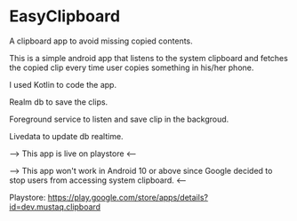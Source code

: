 # EasyClipboard
A clipboard app to avoid missing copied contents.

This is a simple android app that listens to the system clipboard and fetches the copied clip every time user copies something
in his/her phone.

I used Kotlin to code the app.

Realm db to save the clips.

Foreground service to listen and save clip in the backgroud.

Livedata to update db realtime. 

--> This app is live on playstore <--

--> This app won't work in Android 10 or above since Google decided to stop users from accessing system clipboard. <--

Playstore: https://play.google.com/store/apps/details?id=dev.mustaq.clipboard
